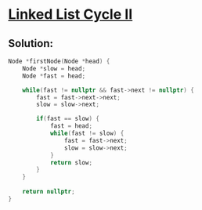 # [Linked List Cycle II](https://www.codingninjas.com/studio/problems/detect-the-first-node-of-the-loop_1112628)

## Solution:
```c++
Node *firstNode(Node *head) {
    Node *slow = head;
    Node *fast = head;

    while(fast != nullptr && fast->next != nullptr) {
        fast = fast->next->next;
        slow = slow->next;

        if(fast == slow) {
            fast = head;
            while(fast != slow) {
                fast = fast->next;
                slow = slow->next;
            }
            return slow;
        }
    }
    
    return nullptr;
}
```